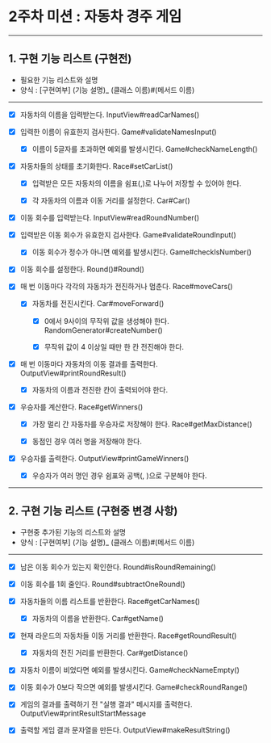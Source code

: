 # 2주차 미션 : 자동차 경주 게임

---

## 1. 구현 기능 리스트 (구현전)

- 필요한 기능 리스트와 설명
- 양식 : [구현여부] (기능 설명)_ (클래스 이름)#(메서드 이름)

---

- [x] 자동차의 이름을 입력받는다. InputView#readCarNames()


- [x] 입력한 이름이 유효한지 검사한다. Game#validateNamesInput()
    - [x] 이름이 5글자를 초과하면 예외를 발생시킨다. Game#checkNameLength()


- [x] 자동차들의 상태를 초기화한다. Race#setCarList()
    - [x] 입력받은 모든 자동차의 이름을 쉼표(,)로 나누어 저장할 수 있어야 한다.
    - [x] 각 자동차의 이름과 이동 거리를 설정한다. Car#Car()


- [x] 이동 회수를 입력받는다. InputView#readRoundNumber()


- [x] 입력받은 이동 회수가 유효한지 검사한다. Game#validateRoundInput()
    - [x] 이동 회수가 정수가 아니면 예외를 발생시킨다. Game#checkIsNumber()


- [x] 이동 회수를 설정한다. Round()#Round()


- [x] 매 번 이동마다 각각의 자동차가 전진하거나 멈춘다. Race#moveCars()
    - [x] 자동차를 전진시킨다. Car#moveForward()
        - [x] 0에서 9사이의 무작위 값을 생성해야 한다. RandomGenerator#createNumber()
        - [x] 무작위 값이 4 이상일 때만 한 칸 전진해야 한다.


- [x] 매 번 이동마다 자동차의 이동 결과를 출력한다. OutputView#printRoundResult()
    - [x] 자동차의 이름과 전진한 칸이 출력되어야 한다.


- [x] 우승자를 계산한다. Race#getWinners()
    - [x] 가장 멀리 간 자동차를 우승자로 저장해야 한다. Race#getMaxDistance()
    - [x] 동점인 경우 여러 명을 저장해야 한다.


- [x] 우승자를 출력한다. OutputView#printGameWinners()
    - [x] 우승자가 여러 명인 경우 쉼표와 공백(, )으로 구분해야 한다.

---

## 2. 구현 기능 리스트 (구현중 변경 사항)

- 구현중 추가된 기능의 리스트와 설명
- 양식 : [구현여부] (기능 설명)_ (클래스 이름)#(메서드 이름)

---

- [x] 남은 이동 회수가 있는지 확인한다. Round#isRoundRemaining()


- [x] 이동 회수를 1회 줄인다. Round#subtractOneRound()


- [x] 자동차들의 이름 리스트를 반환한다. Race#getCarNames()
    - [x] 자동차의 이름을 반환한다. Car#getName()


- [x] 현재 라운드의 자동차들 이동 거리를 반환한다. Race#getRoundResult()
    - [x] 자동차의 전진 거리를 반환한다. Car#getDistance()


- [x] 자동차 이름이 비었다면 예외를 발생시킨다. Game#checkNameEmpty()


- [x] 이동 회수가 0보다 작으면 예외를 발생시킨다. Game#checkRoundRange()


- [x] 게임의 결과를 출력하기 전 "실행 결과" 메시지를 출력한다. OutputView#printResultStartMessage


- [x] 출력할 게임 결과 문자열을 만든다. OutputView#makeResultString()